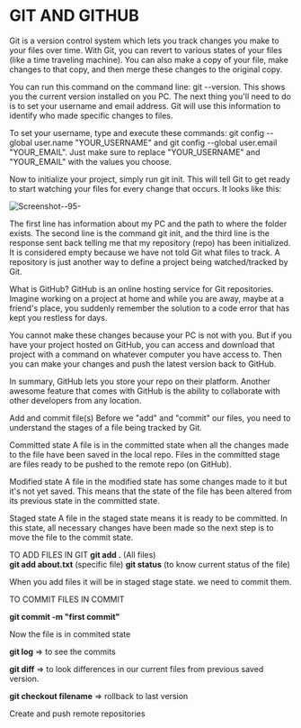 # GIT AND GITHUB

Git is a version control system which lets you track changes you make to your files over time. With Git, you can revert to various states of your files (like a time traveling machine). You can also make a copy of your file, make changes to that copy, and then merge these changes to the original copy.

You can run this command on the command line: git --version. This shows you the current version installed on you PC. The next thing you'll need to do is to set your username and email address. Git will use this information to identify who made specific changes to files.

To set your username, type and execute these commands: git config --global user.name "YOUR_USERNAME" and git config --global user.email "YOUR_EMAIL". Just make sure to replace "YOUR_USERNAME" and "YOUR_EMAIL" with the values you choose.

Now to initialize your project, simply run git init. This will tell Git to get ready to start watching your files for every change that occurs. It looks like this:

![Screenshot--95-](https://github.com/user-attachments/assets/45f4130a-a7e9-48e2-8ed3-c96ef5b36b02)

The first line has information about my PC and the path to where the folder exists. The second line is the command git init, and the third line is the response sent back telling me that my repository (repo) has been initialized. It is considered empty because we have not told Git what files to track. A repository is just another way to define a project being watched/tracked by Git.

What is GitHub?
GitHub is an online hosting service for Git repositories. Imagine working on a project at home and while you are away, maybe at a friend's place, you suddenly remember the solution to a code error that has kept you restless for days.

You cannot make these changes because your PC is not with you. But if you have your project hosted on GitHub, you can access and download that project with a command on whatever computer you have access to. Then you can make your changes and push the latest version back to GitHub.

In summary, GitHub lets you store your repo on their platform. Another awesome feature that comes with GitHub is the ability to collaborate with other developers from any location.

Add and commit file(s)
Before we "add" and "commit" our files, you need to understand the stages of a file being tracked by Git.

Committed state
A file is in the committed state when all the changes made to the file have been saved in the local repo. Files in the committed stage are files ready to be pushed to the remote repo (on GitHub).

Modified state
A file in the modified state has some changes made to it but it's not yet saved. This means that the state of the file has been altered from its previous state in the committed state.

Staged state
A file in the staged state means it is ready to be committed. In this state, all necessary changes have been made so the next step is to move the file to the commit state.

TO ADD FILES IN GIT
**git add .** (All files)  
**git add about.txt**  (specific file)
**git status** (to know current status of the file)

When you add files it will be in staged stage state. we need to commit them.

TO COMMIT FILES IN COMMIT

**git commit -m "first commit"**

Now the file is in commited state

**git log** => to see the commits

**git diff** => to look differences in our current files from previous saved version.

**git checkout filename**  => rollback to last version 

Create and push remote repositories










